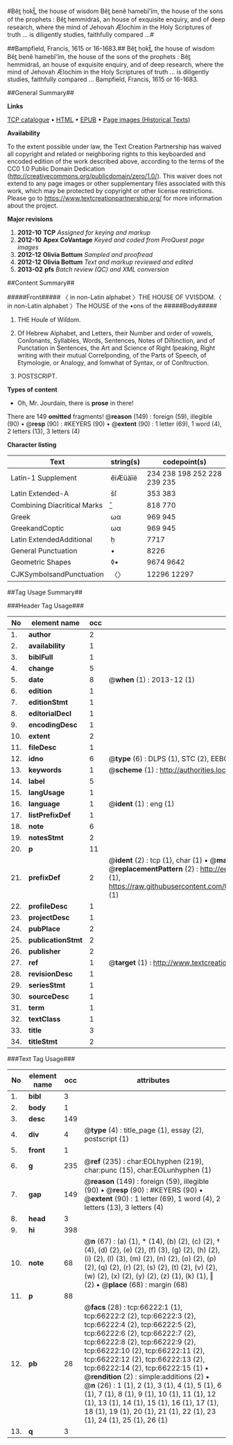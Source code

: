 #Bêt̲ ḥokt̲̂, the house of wisdom Bêt̲ benê hamebî'îm, the house of the sons of the prophets : Bêt̲ hemmidraš, an house of exquisite enquiry, and of deep research, where the mind of Jehovah Ælochim in the Holy Scriptures of truth ... is diligently studies, faithfully compared ...#

##Bampfield, Francis, 1615 or 16-1683.##
Bêt̲ ḥokt̲̂, the house of wisdom Bêt̲ benê hamebî'îm, the house of the sons of the prophets : Bêt̲ hemmidraš, an house of exquisite enquiry, and of deep research, where the mind of Jehovah Ælochim in the Holy Scriptures of truth ... is diligently studies, faithfully compared ...
Bampfield, Francis, 1615 or 16-1683.

##General Summary##

**Links**

[TCP catalogue](http://www.ota.ox.ac.uk/tcp/)  • 
[HTML](http://tei.it.ox.ac.uk/tcp/Texts-HTML/free/A30/A30686.html)  • 
[EPUB](http://tei.it.ox.ac.uk/tcp/Texts-EPUB/free/A30/A30686.epub) • 
[Page images (Historical Texts)](https://historicaltexts.jisc.ac.uk/eebo-12716077e)

**Availability**

To the extent possible under law, the Text Creation Partnership has waived all copyright and related or neighboring rights to this keyboarded and encoded edition of the work described above, according to the terms of the CC0 1.0 Public Domain Dedication (http://creativecommons.org/publicdomain/zero/1.0/). This waiver does not extend to any page images or other supplementary files associated with this work, which may be protected by copyright or other license restrictions. Please go to https://www.textcreationpartnership.org/ for more information about the project.

**Major revisions**

1. __2012-10__ __TCP__ *Assigned for keying and markup*
1. __2012-10__ __Apex CoVantage__ *Keyed and coded from ProQuest page images*
1. __2012-12__ __Olivia Bottum__ *Sampled and proofread*
1. __2012-12__ __Olivia Bottum__ *Text and markup reviewed and edited*
1. __2013-02__ __pfs__ *Batch review (QC) and XML conversion*

##Content Summary##

#####Front#####
〈 in non-Latin alphabet 〉THE HOUSE OF VVISDOM.〈 in non-Latin alphabet 〉The HOUSE of the •ons of the 
#####Body#####

1. THE Houſe of Wiſdom.

1. Of Hebrew Alphabet, and Letters, their Number and order of vowels, Conſonants, Syllables, Words, Sentences, Notes of Diſtinction, and of Punctation in Sentences, the Art and Science of Right ſpeaking, Right writing with their mutual Correſponding, of the Parts of Speech, of Etymologie, or Analogy, and ſomwhat of Syntax, or of Conſtruction.

1. POSTSCRIPT.

**Types of content**

  * Oh, Mr. Jourdain, there is **prose** in there!

There are 149 **omitted** fragments! 
 @__reason__ (149) : foreign (59), illegible (90)  •  @__resp__ (90) : #KEYERS (90)  •  @__extent__ (90) : 1 letter (69), 1 word (4), 2 letters (13), 3 letters (4)

**Character listing**


|Text|string(s)|codepoint(s)|
|---|---|---|
|Latin-1 Supplement|êîÆüäïë|234 238 198 252 228 239 235|
|Latin Extended-A|šſ|353 383|
|Combining             Diacritical Marks|̲̂|818 770|
|Greek|ωα|969 945|
|GreekandCoptic|ωα|969 945|
|Latin ExtendedAdditional|ḥ|7717|
|General Punctuation|•|8226|
|Geometric Shapes|◊▪|9674 9642|
|CJKSymbolsandPunctuation|〈〉|12296 12297|

##Tag Usage Summary##

###Header Tag Usage###

|No|element name|occ|attributes|
|---|---|---|---|
|1.|__author__|2||
|2.|__availability__|1||
|3.|__biblFull__|1||
|4.|__change__|5||
|5.|__date__|8| @__when__ (1) : 2013-12 (1)|
|6.|__edition__|1||
|7.|__editionStmt__|1||
|8.|__editorialDecl__|1||
|9.|__encodingDesc__|1||
|10.|__extent__|2||
|11.|__fileDesc__|1||
|12.|__idno__|6| @__type__ (6) : DLPS (1), STC (2), EEBO-CITATION (1), OCLC (1), VID (1)|
|13.|__keywords__|1| @__scheme__ (1) : http://authorities.loc.gov/ (1)|
|14.|__label__|5||
|15.|__langUsage__|1||
|16.|__language__|1| @__ident__ (1) : eng (1)|
|17.|__listPrefixDef__|1||
|18.|__note__|6||
|19.|__notesStmt__|2||
|20.|__p__|11||
|21.|__prefixDef__|2| @__ident__ (2) : tcp (1), char (1)  •  @__matchPattern__ (2) : ([0-9\-]+):([0-9IVX]+) (1), (.+) (1)  •  @__replacementPattern__ (2) : http://eebo.chadwyck.com/downloadtiff?vid=$1&page=$2 (1), https://raw.githubusercontent.com/textcreationpartnership/Texts/master/tcpchars.xml#$1 (1)|
|22.|__profileDesc__|1||
|23.|__projectDesc__|1||
|24.|__pubPlace__|2||
|25.|__publicationStmt__|2||
|26.|__publisher__|2||
|27.|__ref__|1| @__target__ (1) : http://www.textcreationpartnership.org/docs/. (1)|
|28.|__revisionDesc__|1||
|29.|__seriesStmt__|1||
|30.|__sourceDesc__|1||
|31.|__term__|1||
|32.|__textClass__|1||
|33.|__title__|3||
|34.|__titleStmt__|2||


###Text Tag Usage###

|No|element name|occ|attributes|
|---|---|---|---|
|1.|__bibl__|3||
|2.|__body__|1||
|3.|__desc__|149||
|4.|__div__|4| @__type__ (4) : title_page (1), essay (2), postscript (1)|
|5.|__front__|1||
|6.|__g__|235| @__ref__ (235) : char:EOLhyphen (219), char:punc (15), char:EOLunhyphen (1)|
|7.|__gap__|149| @__reason__ (149) : foreign (59), illegible (90)  •  @__resp__ (90) : #KEYERS (90)  •  @__extent__ (90) : 1 letter (69), 1 word (4), 2 letters (13), 3 letters (4)|
|8.|__head__|3||
|9.|__hi__|398||
|10.|__note__|68| @__n__ (67) : (a) (1), * (14), (b) (2), (c) (2), † (4), (d) (2), (e) (2), (f) (3), (g) (2), (h) (2), (i) (2), (l) (3), (m) (2), (n) (2), (o) (2), (p) (2), (q) (2), (r) (2), (s) (2), (t) (2), (v) (2), (w) (2), (x) (2), (y) (2), (z) (1), (k) (1), ‖ (2)  •  @__place__ (68) : margin (68)|
|11.|__p__|88||
|12.|__pb__|28| @__facs__ (28) : tcp:66222:1 (1), tcp:66222:2 (2), tcp:66222:3 (2), tcp:66222:4 (2), tcp:66222:5 (2), tcp:66222:6 (2), tcp:66222:7 (2), tcp:66222:8 (2), tcp:66222:9 (2), tcp:66222:10 (2), tcp:66222:11 (2), tcp:66222:12 (2), tcp:66222:13 (2), tcp:66222:14 (2), tcp:66222:15 (1)  •  @__rendition__ (2) : simple:additions (2)  •  @__n__ (26) : 1 (1), 2 (1), 3 (1), 4 (1), 5 (1), 6 (1), 7 (1), 8 (1), 9 (1), 10 (1), 11 (1), 12 (1), 13 (1), 14 (1), 15 (1), 16 (1), 17 (1), 18 (1), 19 (1), 20 (1), 21 (1), 22 (1), 23 (1), 24 (1), 25 (1), 26 (1)|
|13.|__q__|3||
